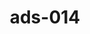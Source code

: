 ---
categories:
- ads_category-17
tags:
- ads_tag-2
- ads_tag-17
- ads_tag-20
- ads_tag-15
- ads_tag-19
- ads_tag-5
- ads_tag-12
- ads_tag-9
title: ads-014
---